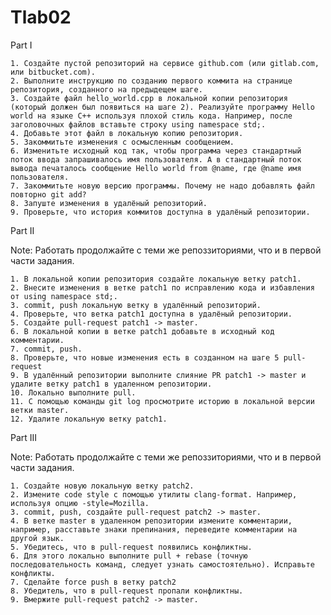 # Tlab02
Part I

    1. Создайте пустой репозиторий на сервисе github.com (или gitlab.com, или bitbucket.com).
    2. Выполните инструкцию по созданию первого коммита на странице репозитория, созданного на предыдещем шаге.
    3. Создайте файл hello_world.cpp в локальной копии репозитория (который должен был появиться на шаге 2). Реализуйте программу Hello world на языке C++ используя плохой стиль кода. Например, после заголовочных файлов вставьте строку using namespace std;.
    4. Добавьте этот файл в локальную копию репозитория.
    5. Закоммитьте изменения с осмысленным сообщением.
    6. Изменитьте исходный код так, чтобы программа через стандартный поток ввода запрашивалось имя пользователя. А в стандартный поток вывода печаталось сообщение Hello world from @name, где @name имя пользователя.
    7. Закоммитьте новую версию программы. Почему не надо добавлять файл повторно git add?
    8. Запуште изменения в удалёный репозиторий.
    9. Проверьте, что история коммитов доступна в удалёный репозитории.

Part II

Note: Работать продолжайте с теми же репоззиториями, что и в первой части задания.

    1. В локальной копии репозитория создайте локальную ветку patch1.
    2. Внесите изменения в ветке patch1 по исправлению кода и избавления от using namespace std;.
    3. commit, push локальную ветку в удалённый репозиторий.
    4. Проверьте, что ветка patch1 доступна в удалёный репозитории.
    5. Создайте pull-request patch1 -> master.
    6. В локальной копии в ветке patch1 добавьте в исходный код комментарии.
    7. commit, push.
    8. Проверьте, что новые изменения есть в созданном на шаге 5 pull-request
    9. В удалённый репозитории выполните слияние PR patch1 -> master и удалите ветку patch1 в удаленном репозитории.
    10. Локально выполните pull.
    11. С помощью команды git log просмотрите историю в локальной версии ветки master.
    12. Удалите локальную ветку patch1.

Part III

Note: Работать продолжайте с теми же репоззиториями, что и в первой части задания.

    1. Создайте новую локальную ветку patch2.
    2. Измените code style с помощью утилиты clang-format. Например, используя опцию -style=Mozilla.
    3. commit, push, создайте pull-request patch2 -> master.
    4. В ветке master в удаленном репозитории измените комментарии, например, расставьте знаки препинания, переведите комментарии на другой язык.
    5. Убедитесь, что в pull-request появились конфликтны.
    6. Для этого локально выполните pull + rebase (точную последовательность команд, следует узнать самостоятельно). Исправьте конфликты.
    7. Сделайте force push в ветку patch2
    8. Убедитель, что в pull-request пропали конфликтны.
    9. Вмержите pull-request patch2 -> master.
